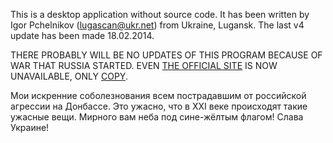 This is a desktop application without source code. It has been written by Igor Pchelnikov (lugascan@ukr.net) from Ukraine, Lugansk. The last v4 update has been made 18.02.2014. 

THERE PROBABLY WILL BE NO UPDATES OF THIS PROGRAM BECAUSE OF WAR THAT RUSSIA STARTED. EVEN [THE OFFICIAL SITE](http://lugascan.com.ua) IS NOW UNAVAILABLE, ONLY [COPY](http://67118.ua.all.biz/).



Мои искренние соболезнования всем пострадавшим от российской агрессии на Донбассе. Это ужасно, что в XXI веке происходят такие ужасные вещи. Мирного вам неба под сине-жёлтым флагом! Слава Украине!